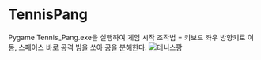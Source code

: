 # TennisPang
Pygame
Tennis_Pang.exe을 실행하여 게임 시작
조작법 = 키보드 좌우 방향키로 이동, 스페이스 바로 공격 빔을 쏘아 공을 분해한다.
![테니스팡](https://user-images.githubusercontent.com/101459234/192908397-658f1310-8e3a-446e-b5ce-96b5fe5e3a69.jpg)

